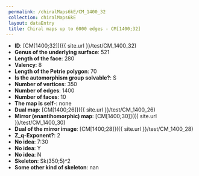```yaml
--- 
 permalink: /chiralMaps6kE/CM_1400_32 
 collection: chiralMaps6kE
 layout: dataEntry
 title: Chiral maps up to 6000 edges - CM[1400;32]
---
```


- **ID**: [CM[1400;32]]({{ site.url }}/test/CM_1400_32)
- **Genus of the underlying surface**: 521
- **Length of the face**: 280
- **Valency**: 8
- **Length of the Petrie polygon**: 70
- **Is the automorphism group solvable?**: S
- **Number of vertices**: 350
- **Number of edges**: 1400
- **Number of faces**: 10
- **The map is self-**: none
- **Dual map**: [CM[1400;26]]({{ site.url }}/test/CM_1400_26)
- **Mirror (enantihomorphic) map**: [CM[1400;30]]({{ site.url }}/test/CM_1400_30)
- **Dual of the mirror image**: [CM[1400;28]]({{ site.url }}/test/CM_1400_28)
- **Z_q-Exponent?**: 2
- **No idea**:  7:30
- **No idea**: Y
- **No idea**: N
- **Skeleton**: Sk(350;5)^2
- **Some other kind of skeleton**: nan

